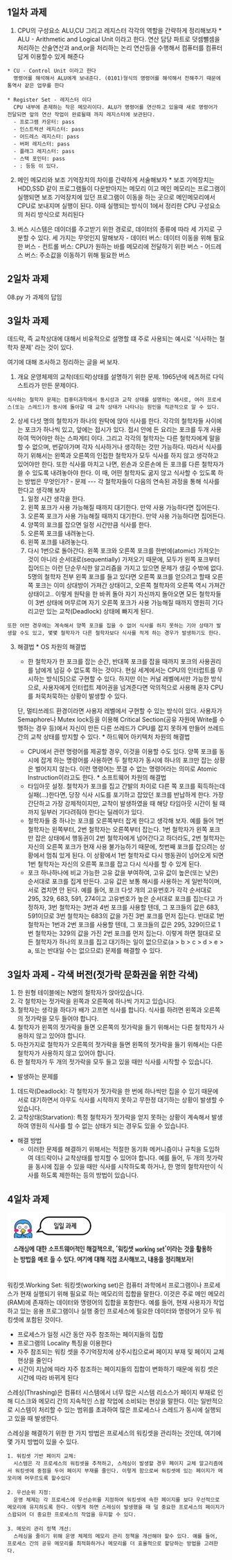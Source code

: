 ## 1일차 과제
  1. CPU의 구성요소 ALU,CU 그리고 레지스터 각각의 역할을 간략하게 정리해보자
    * ALU - Arithmetic and Logical Unit 이라고 한다.
      연산 담당 파트로 덧셈뺄셈을 처리하는 산술연산과 and,or을 처리하는 논리 연산등을 수행해서 컴퓨터를 컴퓨터 답게 이용할수 있게 해준다

    * CU - Control Unit 이라고 한다
      명령어를 해석해서 ALU에게 보내준다. (0101)형식의 명령어를 해석해서 전해주기 때문에 통역사 같은 업무를 한다

    * Register Set - 레지스터 이다
      CPU 내부에 존제하는 작은 메모리이다. ALU가 명령어를 연산하고 있을때 새로 명령어가 전달되면 앞의 연산 작업이 완료될때 까지 레지스터에 보관된다.
      - 프로그램 카운터: pass
      - 인스트럭션 레지스터: pass
      - 어드레스 레지스터: pass
      - 버퍼 레지스터: pass
      - 플래그 레지스터: pass
      - 스택 포인터: pass
      - : 등등 이 있다.

  2. 메인 메모리와 보조 기억장치의 차이를 간략하게 서술해보자
    * 보조 기억장치는 HDD,SSD 같이 프로그램들이 다운받아지는 메모리 이고 메인 메모리는 프로그램이 실행되면 보조 기억장치에 있던 프로그램이 이동을 하는 곳으로 메인메모리에서 CPU로 보내지며 실행이 된다. 이때 실행되는 방식이 1에서 정리한 CPU 구성요소의 처리 방식으로 처리된다

  3. 버스 시스템은 데이더를 주고받기 위한 경로로, 데이터의 종류에 따라 세 가지로 구분할 수 있다. 세 가지는 무엇인지 말해보자
    - 데이터 버스: 데이터 이동을 위해 필요한 버스
    - 컨트롤 버스: CPU가 원하는 바를 메모리에 전달하기 위한 버스
    - 어드레스 버스: 주소값을 이동하기 위해 필요한 버스

## 2일차 과제
  08.py 가 과제의 답임

## 3일차 과제
  데드락, 즉 교착상대에 대해서 비유적으로 설명할 떄 주로 사용되는 예시로
  '식사하는 철학자 문제' 라는 것이 있다.

  여기에 대해 조사하고 정리하는 글을 써 보자.
  1. 개요 
    운영체제의 교착(데드락)상태를 설명하기 위한 문제. 1965년에 에츠허르 다익스트라가 만든 문제이다.

    식사하는 철학자 문제는 컴퓨터과학에서 동시성과 교착 상태를 설명하는 예시로, 여러 프로세스(또는 스레드)가 동시에 돌아갈 때 교착 상태가 나타나는 원인을 직관적으로 알 수 있다.
  2. 상세
    다섯 명의 철학자가 하나의 원탁에 앉아 식사를 한다. 각각의 철학자들 사이에는 포크가 하나씩 있고, 앞에는 접시가 있다. 접시 안에 든 요리는 포크를 두개 사용하여 먹어야만 하는 스파게티 이다. 그리고 각각의 철학자는 다른 철학자에게 말을 할 수 없으며, 번갈아가며 각자 식사하거나 생각하는 것만 가능하다. 따라서 식사를 하기 위해서는 왼쪽과 오른쪽의 인접한 철학자가 모두 식사를 하지 않고 생각하고 있어야만 한다. 또한 식사를 마치고 나면, 왼손과 오른손에 든 포크를 다른 철학자가 쓸 수 있도록 내려놓아야 한다. 이 때, 어떤 철학자도 굶지 않고 식사할 수 있도록 하는 방법은 무엇인가?
    - 문제 --- 각 철학자들이 다음의 연속된 과정을 통해 식사를 한다고 생각해 보자
      1. 일정 시간 생각을 한다.
      2. 왼쪽 포크가 사용 가능해질 때까지 대기한다. 만약 사용 가능하다면 집어든다.
      3. 오른쪽 포크가 사용 가능해질 때까지 대기한다. 만약 사용 가능하다면 집어든다.
      4. 양쪽의 포크를 잡으면 일정 시간만큼 식사를 한다.
      5. 오른쪽 포크를 내려놓는다.
      6. 왼쪽 포크를 내려놓는다.
      7. 다시 1번으로 돌아간다.
    왼쪽 포크와 오른쪽 포크를 한번에(atomic) 가져오는 것이 아니라 순서대로(sequentially) 가져오기 때문에, 모두가 왼쪽 포크부터 집어드는 이런 단순무식한 알고리즘을 가지고 있으면 문제가 생길 수밖에 없다. 5명의 철학자 전부 왼쪽 포크를 들고 있다면 오른쪽 포크를 얻으려고 할때 오른쪽 포크는 이미 상대방이 가져간 상태이고, 오른쪽 철학자의 오른쪽 역시 가져간 상태이고.. 이렇게 원탁을 한 바퀴 돌아 자기 자신까지 돌아오면 모든 철학자들이 3번 상태에 머무르며 자기 오른쪽 포크가 사용 가능해질 때까지 영원히 기다리고만 있는 교착(Deadlock) 상태에 빠지게 된다.

    또한 어떤 경우에는 계속해서 양쪽 포크를 집을 수 없어 식사를 하지 못하는 기아 상태가 발생할 수도 있고, 몇몇 철학자가 다른 철학자보다 식사를 적게 하는 경우가 발생하기도 한다.

  3. 해결법
    * OS 차원의 해결법
      - 한 철학자가 한 포크를 잡는 순간, 반대쪽 포크를 잡을 때까지 포크의 사용권리를 남에게 넘길 수 없도록 하는 것이다. 현실 세계에서는 CPU의 인터럽트를 무시하는 방식[5]으로 구현할 수 있다. 하지만 이는 커널 레벨에서만 가능한 방식으로, 사용자에게 인터럽트 제어권을 넘겨준다면 악의적으로 사용해 혼자 CPU를 처묵처묵하는 상황이 발생할 수 있다.

      단, 멀티쓰레드 환경이라면 사용자 레벨에서 구현할 수 있는 방식이 있다. 사용자가 Semaphore나 Mutex lock등을 이용해 Critical Section(공유 자원에 Write를 수행하는 경우 등)에서 자신이 만든 다른 쓰레드가 CPU를 잡지 못하게 만들어 쓰레드간의 교착 상태를 방지할 수 있다.
    * 하드웨어 아키텍처 차원의 해결법
      - CPU에서 관련 명령어를 제공할 경우, 이것을 이용할 수도 있다. 양쪽 포크를 동시에 잡게 하는 명령어를 사용하면 두 철학자가 동시에 하나의 포크만 잡는 상황은 벌어지지 않는다. 이런 명령어는 쪼갤 수 없는 명령어라는 의미로 Atomic Instruction이라고도 한다.
    * 소프트웨어 차원의 해결법
      - 타임아웃 설정. 철학자가 포크를 집고 간발의 차이로 다른 쪽 포크를 획득하는데 실패(…)한다면, 당장 식사 시도를 포기하고 잡았던 포크를 반납하게 한다. 가장 간단하고 가장 강제적이지만, 교착이 발생하였을 때 해당 타임아웃 시간이 될 때까지 일부러 기다려줘야 한다는 딜레이가 있다.
      - 철학자들 중 하나는 포크를 오른쪽부터 잡게 한다고 생각해 보자. 예를 들어 1번 철학자는 왼쪽부터, 2번 철학자는 오른쪽부터 잡는다. 1번 철학자가 왼쪽 포크만 잡은 상태에서 행동권이 2번 철학자에게 넘어간다고 하더라도, 2번 철학자는 자신의 오른쪽 포크가 현재 사용 불가능하기 때문에, 첫번째 포크를 잡으려는 상황에서 멈춰 있게 된다. 이 상황에서 1번 철학자로 다시 행동권이 넘어오게 되면 1번 철학자는 자신의 오른쪽 포크를 잡고 다시 식사를 할 수 있게 된다.
      - 포크 하나하나에 비교 가능한 고유 값을 부여하여, 고유 값이 높은(또는 낮은) 순서대로 포크를 집게 만든다. 고유 값은 보통 해시를 사용하는 게 일반적이며, 서로 겹치면 안 된다.
      예를 들어, 포크 다섯 개의 고유번호가 각각 순서대로 295, 329, 683, 591, 274이고 고유번호가 높은 순서대로 포크를 집는다고 가정하자, 3번 철학자는 3번과 4번 포크를 사용할 텐데, 그 포크들의 값은 683, 591이므로 3번 철학자는 683의 값을 가진 3번 포크를 먼저 집는다. 반대로 1번 철학자는 1번과 2번 포크를 사용할 텐데, 그 포크들의 값은 295, 329이므로 1번 철학자는 329의 값을 가진 2번 포크를 먼저 집는다. 이렇게 하면 절대로 모든 철학자가 하나의 포크를 집고 대기하는 일이 없으므로(a > b > c > d > e > a, 또는 반대일 수는 없으므로) 문제를 해결할 수 있다.

## 3일차 과제 - 각색 버전(젓가락 문화권을 위한 각색)
  1. 한 원형 테이블에는 N명의 철학자가 앉아있습니다.
  2. 각 철학자는 젓가락을 왼쪽과 오른쪽에 하나씩 가지고 있습니다.
  3. 철학자는 생각을 하다가 배가 고프면 식사를 합니다. 식사를 하려면 왼쪽과 오른쪽의 젓가락을 모두 들어야 합니다.
  4. 철학자가 왼쪽의 젓가락을 들면 오른쪽의 젓가락을 들기 위해서는 다른 철학자가 사용하지 않고 있어야 합니다.
  5. 마찬가지로 철학자가 오른쪽의 젓가락을 들면 왼쪽의 젓가락을 들기 위해서는 다른 철학자가 사용하지 않고 있어야 합니다.
  6. 한 철학자가 두 개의 젓가락을 모두 들고 있을 때만 식사를 시작할 수 있습니다.
  
  * 발생하는 문제를
  1. 데드락(Deadlock): 각 철학자가 젓가락을 한 번에 하나씩만 집을 수 있기 때문에 서로 대기하면서 아무도 식사를 시작하지 못하고 무한정 대기하는 상황이 발생할 수 있습니다.
  2. 교착상태(Starvation): 특정 철학자가 젓가락을 얻지 못하는 상황이 계속해서 발생하여 영원히 식사를 할 수 없는 상태가 되는 경우도 있을 수 있습니다.

  * 해결 방법
    - 이러한 문제를 해결하기 위해서는 적절한 동기화 메커니즘이나 규칙을 도입하여 데드락이나 교착상태를 방지할 수 있어야 합니다. 예를 들어, 두 개의 젓가락을 동시에 집을 수 있을 때만 식사를 시작하도록 하거나, 한 명의 철학자만이 식사를 하도록 제한하는 등의 방법이 있습니다.

## 4일차 과제
![일일과제 4일차](./images/과제4.png)
 워킹셋.Working Set:
  워킹셋(working set)은 컴퓨터 과학에서 프로그램이나 프로세스가 현재 실행되기 위해 필요로 하는 메모리의 집합을 말한다. 이것은 주로 메인 메모리(RAM)에 존재하는 데이터와 명령어의 집합을 포함한다. 예를 들어, 현재 사용자가 작업하고 있는 응용 프로그램이나 실행 중인 프로세스에 필요한 데이터와 명령어가 모두 워킹셋에 포함된 것이다.

  - 프로세스가 일정 시간 동안 자주 참조하는 페이지들의 집합
  - 프로그램의 Locality 특징을 이용한다
  - 자주 참조되는 워킹 셋을 주기억장치에 상주시킴으로써 페이지 부재 및 페이지 교체 현상을 줄인다
  - 시간이 지남에 따라 자주 참조하는 페이지들의 집합이 변화하기 때문에 워킹 셋은 시간에 따라 바뀌게 된다 

  스레싱(Thrashing)은 컴퓨터 시스템에서 너무 많은 시스템 리소스가 페이지 부재로 인해 디스크와 메모리 간의 지속적인 스왑 작업에 소비되는 현상을 말한다. 이는 일반적으로 시스템이 처리할 수 있는 범위를 초과하여 많은 프로세스나 스레드가 동시에 실행되고 있을 때 발생한다.

  스레싱을 해결하기 위한 한 가지 방법은 프로세스의 워킹셋을 관리하는 것인데, 여기에 몇 가지 방법이 있을 수 있다.

    1. 워킹셋 기반 페이지 교체: 
      시스템은 각 프로세스의 워킹셋을 추적하고, 스레싱이 발생할 경우 페이지 교체 알고리즘에서 워킹셋에 중점을 두어 페이지 부재를 줄인다. 이렇게 함으로써 워킹셋에 있는 페이지가 메모리에 머무르도록 할수있다

    2. 우선순위 지정: 
      운영 체제는 각 프로세스에 우선순위를 지정하여 워킹셋에 속한 페이지를 보다 우선적으로 메모리에 유지하도록 한다. 이렇게 하면 스레싱이 발생했을 때 덜 중요한 프로세스의 페이지가 스왑되어 더 중요한 프로세스의 작업을 유지할 수 있다.

    3. 메모리 관리 정책 개선: 
      스레싱을 줄이기 위해 운영 체제의 메모리 관리 정책을 개선해야 할수 있다. 예를 들어, 프로세스 간의 공유 메모리를 최적화하거나 메모리를 더 효율적으로 할당하는 방법을 고려한다.
